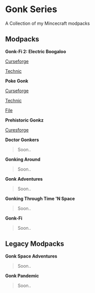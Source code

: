 # Gonk Series
A Collection of my Mincecraft modpacks
## Modpacks
**Gonk-Fi 2: Electric Boogaloo**

[Curseforge](https://www.curseforge.com/minecraft/modpacks/gonk-fi-2-electric-boogaloo)

[Technic](https://www.technicpack.net/modpack/gonk-fi-2-electric-boogaloo.1953257)

**Poke Gonk**

[Curseforge](https://www.curseforge.com/minecraft/modpacks/pixelgonk)

[Technic](https://www.technicpack.net/modpack/pixelgonk.1950387)

[File](https://github.com/RadicalNugz/Gonk-Series/releases/tag/PixelGonk)

**Prehistoric Gonkz**

[Curesforge](https://www.curseforge.com/minecraft/modpacks/prehistoric-gonkz)

**Doctor Gonkers**

> Soon..

**Gonking Around**

> Soon..

**Gonk Adventures**

> Soon..

**Gonking Through Time 'N Space**

> Soon..

**Gonk-Fi**

> Soon..

## Legacy Modpacks

**Gonk Space Adventures**

> Soon..

**Gonk Pandemic**

> Soon..

